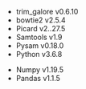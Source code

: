 - trim_galore v0.6.10
- bowtie2 v2.5.4
- Picard v2..27.5
- Samtools v1.9
- Pysam v0.18.0
- Python v3.6.8
 * Numpy v1.19.5 
 * Pandas v1.1.5
